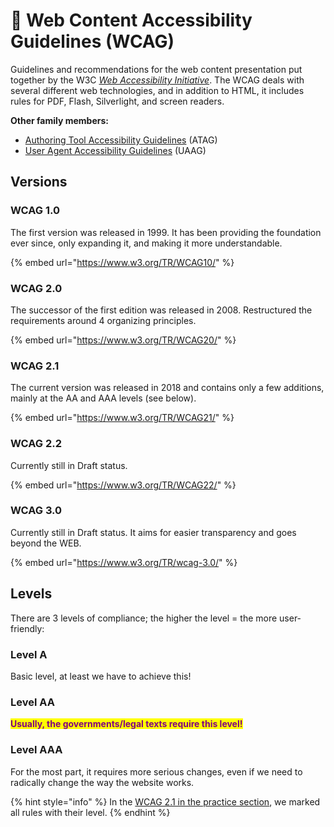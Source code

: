 # 📑 Web Content Accessibility Guidelines (WCAG)

Guidelines and recommendations for the web content presentation put together by the W3C [_Web Accessibility Initiative_](https://www.w3.org/WAI/). The WCAG deals with several different web technologies, and in addition to HTML, it includes rules for PDF, Flash, Silverlight, and screen readers.

**Other family members:**

* [Authoring Tool Accessibility Guidelines](https://www.w3.org/WAI/standards-guidelines/atag/) (ATAG)
* [User Agent Accessibility Guidelines](https://www.w3.org/WAI/standards-guidelines/uaag/) (UAAG)

## Versions

### WCAG 1.0

The first version was released in 1999. It has been providing the foundation ever since, only expanding it, and making it more understandable.

{% embed url="https://www.w3.org/TR/WCAG10/" %}

### WCAG 2.0

The successor of the first edition was released in 2008. Restructured the requirements around 4 organizing principles.

{% embed url="https://www.w3.org/TR/WCAG20/" %}

### WCAG 2.1&#x20;

The current version was released in 2018 and contains only a few additions, mainly at the AA and AAA levels (see below).

{% embed url="https://www.w3.org/TR/WCAG21/" %}

### WCAG 2.2

Currently still in Draft status.

{% embed url="https://www.w3.org/TR/WCAG22/" %}

### WCAG 3.0

Currently still in Draft status. It aims for easier transparency and goes beyond the WEB.

{% embed url="https://www.w3.org/TR/wcag-3.0/" %}

## **Levels**

There are 3 levels of compliance; the higher the level = the more user-friendly:

### **Level A**

Basic level, at least we have to achieve this!

### Level AA

<mark style="color:purple;">**Usually, the governments/legal texts require this level!**</mark>

### Level AAA

For the most part, it requires more serious changes, even if we need to radically change the way the website works.

{% hint style="info" %}
In the [WCAG 2.1 in the practice section](../wcag-2.1-in-the-practice/), we marked all rules with their level.
{% endhint %}
